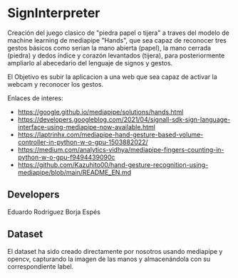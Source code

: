# SignInterpreter

Creación del juego clasico de "piedra papel o tijera" a traves del modelo de machine learning de mediapipe "Hands", que sea capaz de reconocer tres gestos básicos como serian la mano abierta (papel), la mano cerrada (piedra) y dedos índice y corazón levantados (tijera), para posteriormente ampliarlo al abecedario del lenguaje de signos y gestos.

El Objetivo es subir la aplicacion a una web que sea capaz de activar la webcam y reconocer los gestos.


Enlaces de interes:
- https://google.github.io/mediapipe/solutions/hands.html
- https://developers.googleblog.com/2021/04/signall-sdk-sign-language-interface-using-mediapipe-now-available.html
- https://laptrinhx.com/mediapipe-hand-gesture-based-volume-controller-in-python-w-o-gpu-1503882022/
- https://medium.com/analytics-vidhya/mediapipe-fingers-counting-in-python-w-o-gpu-f9494439090c
- https://github.com/Kazuhito00/hand-gesture-recognition-using-mediapipe/blob/main/README_EN.md


## Developers

Eduardo Rodriguez
Borja Espés

## Dataset

El dataset ha sido creado directamente por nosotros usando mediapipe y opencv, capturando la imagen de las manos y almacenándola con su correspondiente label.
